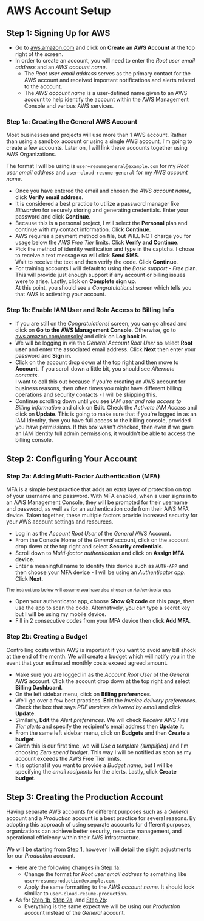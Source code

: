 # AWS Account Setup

## Step 1: Signing Up for AWS
- Go to [aws.amazon.com](https://aws.amazon.com/) and click on **Create an AWS Account** at the top right of the screen.
- In order to create an account, you will need to enter the *Root user email address* and an *AWS account name*.
  - The *Root user email address* serves as the primary contact for the AWS account and received important notifications and alerts related to the account.
  - The *AWS account name* is a user-defined name given to an AWS account to help identify the account within the AWS Management Console and verious AWS services.

### Step 1a: Creating the General AWS Account
Most businesses and projects will use more than 1 AWS account. Rather than using a sandbox account or using a single AWS account, I'm going to create a few accounts. Later on, I will link these accounts together using AWS Organizations.

The format I will be using is `user+resumegeneral@example.com` for my *Root user email address* and `user-cloud-resume-general` for my *AWS account name*.
- Once you have entered the email and chosen the *AWS account name*, click **Verify email address**.
- It is considered a best practice to utilize a password manager like *Bitwarden* for securely storing and generating credentials. Enter your password and click **Continue**.
- Because this is a personal project, I will select the **Personal** plan and continue with my contact information. Click **Continue**.
- AWS requires a payment method on file, but WILL NOT charge you for usage below the *AWS Free Tier* limits. Click **Verify and Continue**.
- Pick the method of identity verification and type in the captcha. I chose to receive a text message so will click **Send SMS**.<br>
Wait to receive the text and then verify the code. Click **Continue**.
- For training accounts I will default to using the *Basic support - Free* plan. This will provide just enough support if any account or billing issues were to arise. Lastly, click on **Complete sign up**. <br>
At this point, you should see a *Congratulations!* screen which tells you that AWS is activating your account.

### Step 1b: Enable IAM User and Role Access to Billing Info
- If you are still on the *Congratulations!* screen, you can go ahead and click on **Go to the AWS Management Console**. Otherwise, go to [aws.amazon.com/console/](https://aws.amazon.com/console/) and click on **Log back in**.
- We will be logging in via the *General Account Root User* so select **Root user** and enter the associated email address. Click **Next** then enter your password and **Sign in**.
- Click on the account drop down at the top right and then move to **Account**. If you scroll down a little bit, you should see *Alternate contacts*.<br>
I want to call this out because if you're creating an AWS account for business reasons, then often times you might have different billing operations and security contacts - I will be skipping this.
- Continue scrolling down until you see *IAM user and role access to Billing information* and click on **Edit**. Check the *Activate IAM Access* and click on **Update**. This is going to make sure that if you're logged in as an IAM Identity, then you have full access to the billing console, provided you have permissions. If this box wasn't checked, then even if we gave an IAM identity full admin permissions, it wouldn't be able to access the billing console.

## Step 2: Configuring Your Account

### Step 2a: Adding Multi-Factor Authentication (MFA)
MFA is a simple best practice that adds an extra layer of protection on top of your username and password. With MFA enabled, when a user signs in to an AWS Management Console, they will be prompted for their username and password, as well as for an authentication code from their AWS MFA device. Taken together, these multiple factors provide increased security for your AWS account settings and resources.
- Log in as the *Account Root User* of the *General* AWS Account.
- From the Console Home of the *General* account, click on the account drop down at the top right and select **Security credentials**.
- Scroll down to *Multi-factor authentication* and click on **Assign MFA device**.
- Enter a meaningful name to identify this device such as `AUTH-APP` and then choose your MFA device - I will be using an *Authenticator app*. Click **Next**.

<sub>The instructions below will assume you have also chosen an *Authenticator app* </sub>

  - Open your authenticator app, choose **Show QR code** on this page, then use the app to scan the code. Alternatively, you can type a secret key but I will be using my mobile device.
  - Fill in 2 consecutive codes from your MFA device then click **Add MFA**.

### Step 2b: Creating a Budget
Controlling costs within AWS is important if you want to avoid any bill shock at the end of the month. We will create a budget which will notify you in the event that your estimated monthly costs exceed agreed amount.
- Make sure you are logged in as the *Account Root User* of the *General* AWS account. Click the account drop down at the top right and select **Billing Dashboard**.
- On the left sidebar menu, click on **Billing preferences**.
- We'll go over a few best practices. **Edit** the *Invoice delivery preferences*. Check the box that says *PDF invoices delivered by email* and click **Update**.
- Similarly, **Edit** the *Alert preferences*. We will check *Receive AWS Free Tier alerts* and specify the recipient's email address then **Update** it.
- From the same left sidebar menu, click on **Budgets** and then **Create a budget**.
- Given this is our first time, we will *Use a template (simplified)* and I'm choosing *Zero spend budget*. This way I will be notified as soon as my account exceeds the AWS Free Tier limits.
- It is optional if you want to provide a *Budget name*, but I will be specifying the *email recipients* for the alerts. Lastly, click **Create budget**.

## Step 3: Creating the Production Account
Having separate AWS accounts for different purposes such as a *General* account and a *Production* account is a best practice for several reasons. By adopting this approach of using separate accounts for different purposes, organizations can achieve better security, resource management, and operational efficiency within their AWS infrastructure.

We will be starting from [Step 1](#step-1-signing-up-for-aws), however I will detail the slight adjustments for our *Production* account.
- Here are the following changes in [Step 1a](#step-1a-creating-the-general-aws-account):
  - Change the format for *Root user email address* to something like `user+resumeproduction@example.com`.
  - Apply the same formatting to the *AWS account name*. It should look similiar to `user-cloud-resume-production`.
- As for [Step 1b](#step-1b-enable-iam-user-and-role-access-to-billing-info), [Step 2a](#step-2a-adding-multi-factor-authentication-mfa), and [Step 2b](#step-2b-creating-a-budget):
  - Everything is the same expect we will be using our *Production* account instead of the *General* account.

